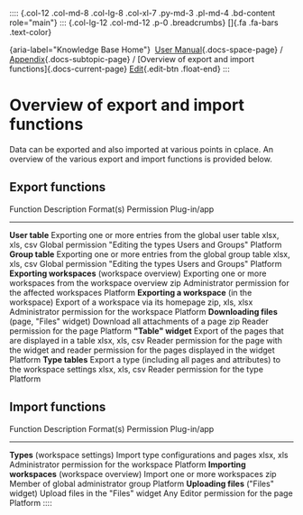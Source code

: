 :::: {.col-12 .col-md-8 .col-lg-8 .col-xl-7 .py-md-3 .pl-md-4 .bd-content role="main"}
::: {.col-lg-12 .col-md-12 .p-0 .breadcrumbs}
[]{.fa .fa-bars .text-color}

[](https://docs.cplace.io/){aria-label="Knowledge Base Home"}  [User
Manual](/user-manual-en/){.docs-space-page} /
[Appendix](/user-manual-en/appendix/){.docs-subtopic-page} / [Overview
of export and import functions]{.docs-current-page} [
Edit](https://github.com/collaborationfactory/cplace-doc-user-enu/blob/release/25.2/appendix/import-export.md){.edit-btn
.float-end}
:::

# Overview of export and import functions

Data can be exported and also imported at various points in cplace. An
overview of the various export and import functions is provided below.

## Export functions

  Function                                        Description                                                                    Format(s)        Permission                                                                                                   Plug-in/app
  ----------------------------------------------- ------------------------------------------------------------------------------ ---------------- ------------------------------------------------------------------------------------------------------------ -------------
  **User table**                                  Exporting one or more entries from the global user table                       xlsx, xls, csv   Global permission "Editing the types Users and Groups"                                                       Platform
  **Group table**                                 Exporting one or more entries from the global group table                      xlsx, xls, csv   Global permission "Editing the types Users and Groups"                                                       Platform
  **Exporting workspaces** (workspace overview)   Exporting one or more workspaces from the workspace overview                   zip              Administrator permission for the affected workspaces                                                         Platform
  **Exporting a workspace** (in the workspace)    Export of a workspace via its homepage                                         zip, xls, xlsx   Administrator permission for the workspace                                                                   Platform
  **Downloading files** (page, "Files" widget)    Download all attachments of a page                                             zip              Reader permission for the page                                                                               Platform
  **"Table" widget**                              Export of the pages that are displayed in a table                              xlsx, xls, csv   Reader permission for the page with the widget and reader permission for the pages displayed in the widget   Platform
  **Type tables**                                 Export a type (including all pages and attributes) to the workspace settings   xlsx, xls, csv   Reader permission for the type                                                                               Platform

## Import functions

  Function                                        Description                            Format(s)   Permission                                   Plug-in/app
  ----------------------------------------------- -------------------------------------- ----------- -------------------------------------------- -------------
  **Types** (workspace settings)                  Import type configurations and pages   xlsx, xls   Administrator permission for the workspace   Platform
  **Importing workspaces** (workspace overview)   Import one or more workspaces          zip         Member of global administrator group         Platform
  **Uploading files** ("Files" widget)            Upload files in the "Files" widget     Any         Editor permission for the page               Platform
::::
